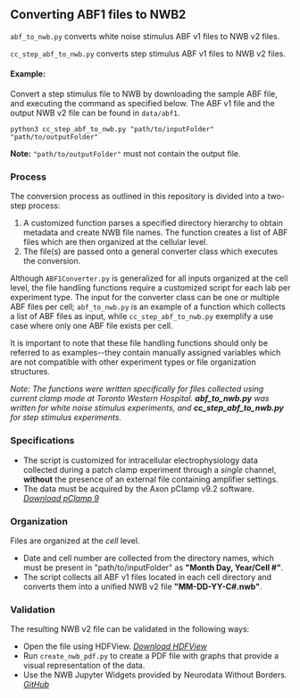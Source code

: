 ## Converting ABF1 files to NWB2

`abf_to_nwb.py` converts white noise stimulus ABF v1 files to NWB v2 files.

`cc_step_abf_to_nwb.py` converts step stimulus ABF v1 files to NWB v2 files.

#### Example:

Convert a step stimulus file to NWB by downloading the sample ABF file, and executing the command as specified below. 
The ABF v1 file and the output NWB v2 file can be found in `data/abf1`. 

```
python3 cc_step_abf_to_nwb.py "path/to/inputFolder" "path/to/outputFolder"
```

__Note:__ `"path/to/outputFolder"` must not contain the output file.

### Process

The conversion process as outlined in this repository is divided into a two-step process:
 1.  A customized function parses a specified directory hierarchy to obtain metadata and create NWB file names. The function creates a list of ABF files which are then organized at the cellular level.
 2.  The file(s) are passed onto a general converter class which executes the conversion.
 
Although `ABF1Converter.py` is generalized for all inputs organized at the cell level, the file handling functions require a customized script for each lab per experiment type. The input for the converter class can be one or multiple ABF files per cell; `abf_to_nwb.py` is an example of a function which collects a list of ABF files as input, while `cc_step_abf_to_nwb.py` exemplify a use case where only one ABF file exists per cell. 

It is important to note that these file handling functions should only be referred to as examples--they contain manually assigned variables which are not compatible with other experiment types or file organization structures. 

_Note: The functions were written specifically for files collected using current clamp mode at Toronto Western Hospital. __abf_to_nwb.py__ was written for white noise stimulus experiments, and __cc_step_abf_to_nwb.py__ for step stimulus experiments._

### Specifications

* The script is customized for intracellular electrophysiology data collected during a patch clamp experiment through a _single_ channel, __without__ the presence of an external file containing amplifier settings.
* The data must be acquired by the Axon pClamp v9.2 software. _[Download pClamp 9](http://mdc.custhelp.com/app/answers/detail/a_id/18826/related/1)_

### Organization 

Files are organized at the _cell_ level.
  * Date and cell number are collected from the directory names, which must be present in "path/to/inputFolder" as __"Month Day, Year/Cell #"__.
  * The script collects all ABF v1 files located in each cell directory and converts them into a unified NWB v2 file __"MM-DD-YY-C#.nwb"__.

### Validation

The resulting NWB v2 file can be validated in the following ways:
  * Open the file using HDFView. _[Download HDFView](https://www.hdfgroup.org/downloads/hdfview)_
  * Run `create_nwb_pdf.py` to create a PDF file with graphs that provide a visual representation of the data.
  * Use the NWB Jupyter Widgets provided by Neurodata Without Borders. _[GitHub](https://github.com/NeurodataWithoutBorders/nwb-jupyter-widgets)_
  

  
